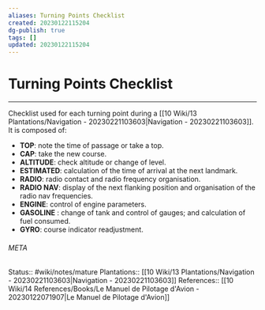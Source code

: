 ```yaml
---
aliases: Turning Points Checklist
created: 20230122115204
dg-publish: true
tags: []
updated: 20230122115204
---
```

# Turning Points Checklist
---
Checklist used for each turning point during a [[10 Wiki/13 Plantations/Navigation - 20230221103603\|Navigation - 20230221103603]]. It is composed of:
- **TOP**: note the time of passage or take a top.
- **CAP**: take the new course.
- **ALTITUDE**: check altitude or change of level.
- **ESTIMATED**: calculation of the time of arrival at the next landmark.
- **RADIO**: radio contact and radio frequency organisation.
- **RADIO NAV**: display of the next flanking position and organisation of the radio nav frequencies.
- **ENGINE**: control of engine parameters.
- **GASOLINE** : change of tank and control of gauges; and calculation of fuel consumed.
- **GYRO**: course indicator readjustment.



###### META
Status:: #wiki/notes/mature 
Plantations:: [[10 Wiki/13 Plantations/Navigation - 20230221103603\|Navigation - 20230221103603]]
References:: [[10 Wiki/14 References/Books/Le Manuel de Pilotage d'Avion - 20230122071907\|Le Manuel de Pilotage d'Avion]]
